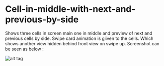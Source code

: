 # Cell-in-middle-with-next-and-previous-by-side
Shows three cells in screen main one in middle and preview of next and previous cells by side.
Swipe card animation is giiven to the cells. Which shows another view hidden behind front view on swipe up.
Screenshot can be seen as below :


![alt tag](https://github.com/PravinNagargoje/Swipe-card-animation/blob/master/swipe%20card.png)
